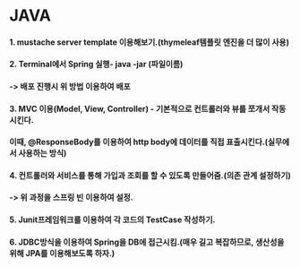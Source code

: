 # JAVA


#### 1. mustache server template 이용해보기.(thymeleaf템플릿 엔진을 더 많이 사용)

#### 2. Terminal에서 Spring 실행- java -jar (파일이름) 
#### -> 배포 진행시 위 방법 이용하여 배포

#### 3. MVC 이용(Model, View, Controller) - 기본적으로 컨트롤러와 뷰를 쪼개서 작동시킨다.
#### 이때, @ResponseBody를 이용하여 http body에 데이터를 직접 표출시킨다.(실무에서 사용하는 방식)

#### 4. 컨트롤러와 서비스를 통해 가입과 조회를 할 수 있도록 만들어줌.(의존 관계 설정하기)
#### -> 위 과정을 스프링 빈 이용하여 설정.

#### 5. Junit프레임워크를 이용하여 각 코드의 TestCase 작성하기.

#### 6. JDBC방식을 이용하여 Spring을 DB에 접근시킴.(매우 길고 복잡하므로, 생산성을 위해 JPA를 이용해보도록 하자.)









